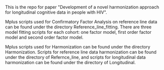 This is the repo for paper "Development of a novel harmonization approach for longitudinal cognitive data in people with HIV". 

Mplus scripts used for Confirmatory Factor Analysis on reference line data can be found under the directory Reference_line_fitting. There are three model fitting scripts for each cohort: one factor model, first order factor model and second order factor model.

Mplus scripts used for Harmonization can be found under the directory Harmonization. Scripts for reference line data harmonization can be found under the directory of Refernce_line, and scripts for longitudinal data harmonization can be found under the directory of Longitudinal.
